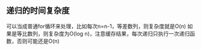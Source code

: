 ## 递归的时间复杂度
可以当成普通for循环来处理，比如每次n=n-1，等差数列，则复杂度就是O(n)
如果是等比数列，则复杂度为O(log n)，注意缓存结果，每次递归只执行一次递归函数，否则可能还是O(n)
